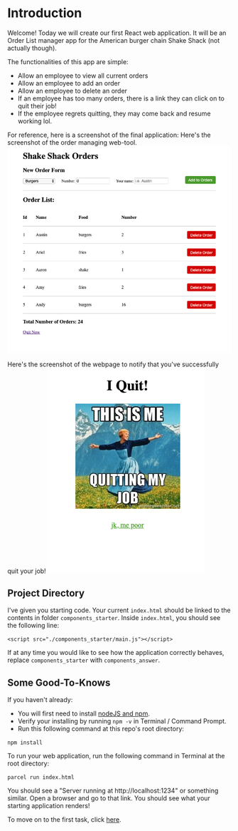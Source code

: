 # Introduction

Welcome! Today we will create our first React web application. It will be an Order List manager app for the American burger chain Shake Shack (not actually though).

The functionalities of this app are simple:
 - Allow an employee to view all current orders
 - Allow an employee to add an order
 - Allow an employee to delete an order
 - If an employee has too many orders, there is a link they can click on to quit their job!
 - If the employee regrets quitting, they may come back and resume working lol.

For reference, here is a screenshot of the final application:
Here's the screenshot of the order managing web-tool.
![Screenshot_Final_Home](images/screenshot_final_home.png)

Here's the screenshot of the webpage to notify that you've successfully quit your job!
![Screenshot_Final_Quit](images/screenshot_final_quit.png)

## Project Directory
I've given you starting code. Your current `index.html` should be linked to the contents in folder `components_starter`.
Inside `index.html`, you should see the following line:
```
<script src="./components_starter/main.js"></script>
```
If at any time you would like to see how the application correctly behaves, replace `components_starter` with `components_answer`.

## Some Good-To-Knows
If you haven't already:
 - You will first need to install [nodeJS and npm](https://www.npmjs.com/get-npm).
 - Verify your installing by running `npm -v` in Terminal / Command Prompt.
 - Run this following command at this repo's root directory:
```
npm install
```

To run your web application, run the following command in Terminal at the root directory:
```
parcel run index.html
```
You should see a "Server running at http://localhost:1234" or something similar.
Open a browser and go to that link.
You should see what your starting application renders!

To move on to the first task, click [here]().
